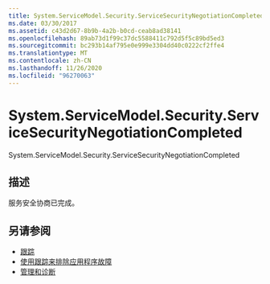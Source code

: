 ```yaml
---
title: System.ServiceModel.Security.ServiceSecurityNegotiationCompleted
ms.date: 03/30/2017
ms.assetid: c43d2d67-8b9b-4a2b-b0cd-ceab8ad38141
ms.openlocfilehash: 89ab73d1f99c37dc5588411c792d5f5c89bd5ed3
ms.sourcegitcommit: bc293b14af795e0e999e3304dd40c0222cf2ffe4
ms.translationtype: MT
ms.contentlocale: zh-CN
ms.lasthandoff: 11/26/2020
ms.locfileid: "96270063"
---
```

# <a name="systemservicemodelsecurityservicesecuritynegotiationcompleted"></a>System.ServiceModel.Security.ServiceSecurityNegotiationCompleted

System.ServiceModel.Security.ServiceSecurityNegotiationCompleted  
  
## <a name="description"></a>描述  

 服务安全协商已完成。  
  
## <a name="see-also"></a>另请参阅

- [跟踪](index.md)
- [使用跟踪来排除应用程序故障](using-tracing-to-troubleshoot-your-application.md)
- [管理和诊断](../index.md)
